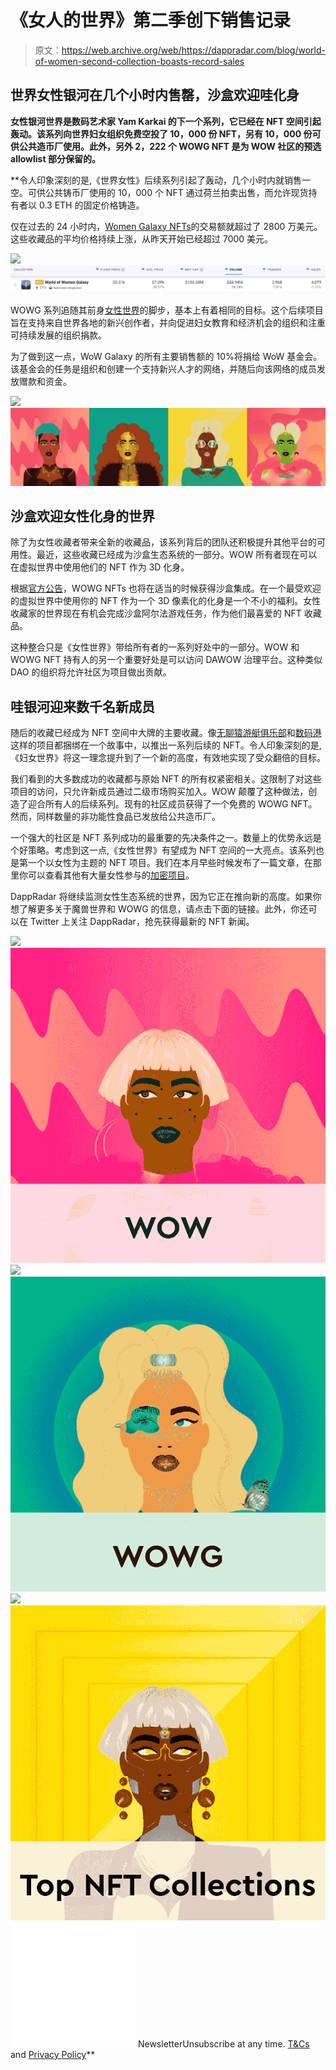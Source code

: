 # 《女人的世界》第二季创下销售记录

> 原文：<https://web.archive.org/web/https://dappradar.com/blog/world-of-women-second-collection-boasts-record-sales>

## 世界女性银河在几个小时内售罄，沙盒欢迎哇化身

[](https://web.archive.org/web/20221127161824/https://dappradar.com/ethereum/collectibles/world-of-women-galaxy)****女性银河世界是数码艺术家 Yam Karkai 的下一个系列，它已经在 NFT 空间引起轰动。该系列向世界妇女组织免费空投了 10，000 份 NFT，另有 10，000 份可供公共造币厂使用。此外，另外 2，222 个 WOWG NFT 是为 WOW 社区的预选 allowlist 部分保留的。****

 **令人印象深刻的是,《世界女性》后续系列引起了轰动，几个小时内就销售一空。可供公共铸币厂使用的 10，000 个 NFT 通过荷兰拍卖出售，而允许现货持有者以 0.3 ETH 的固定价格铸造。

仅在过去的 24 小时内，[Women Galaxy NFTs](https://web.archive.org/web/20221127161824/https://dappradar.com/ethereum/collectibles/world-of-women-galaxy)的交易额就超过了 2800 万美元。这些收藏品的平均价格持续上涨，从昨天开始已经超过 7000 美元。

![](img/97a78fcbf2e43149b6565f457995af30.png)![](img/41590a163e5d9dca657194a1b72104b2.png)

WOWG 系列追随其前身[女性世界](https://web.archive.org/web/20221127161824/https://dappradar.com/ethereum/collectibles/world-of-women)的脚步，基本上有着相同的目标。这个后续项目旨在支持来自世界各地的新兴创作者，并向促进妇女教育和经济机会的组织和注重可持续发展的组织捐款。

为了做到这一点，WoW Galaxy 的所有主要销售额的 10%将捐给 WoW 基金会。该基金会的任务是组织和创建一个支持新兴人才的网络，并随后向该网络的成员发放赠款和资金。

![](img/8e91b750f0b30b7df27a267badfe931e.png)![](img/d983602684bb124138b2b956a9fee54a.png)

## 沙盒欢迎女性化身的世界

除了为女性收藏者带来全新的收藏品，该系列背后的团队还积极提升其他平台的可用性。最近，这些收藏已经成为沙盒生态系统的一部分。WOW 所有者现在可以在虚拟世界中使用他们的 NFT 作为 3D 化身。

根据[官方公告](https://web.archive.org/web/20221127161824/https://twitter.com/TheSandboxGame/status/1507805184860250120)，WOWG NFTs 也将在适当的时候获得沙盒集成。在一个最受欢迎的虚拟世界中使用你的 NFT 作为一个 3D 像素化的化身是一个不小的福利。女性收藏家的世界现在有机会完成沙盒阿尔法游戏任务，作为他们最喜爱的 NFT 收藏品。

这种整合只是《女性世界》带给所有者的一系列好处中的一部分。WOW 和 WOWG NFT 持有人的另一个重要好处是可以访问 DAWOW 治理平台。这种类似 DAO 的组织将允许社区为项目做出贡献。

## 哇银河迎来数千名新成员

随后的收藏已经成为 NFT 空间中大牌的主要收藏。像[无聊猿游艇俱乐部](https://web.archive.org/web/20221127161824/https://dappradar.com/ethereum/collectibles/bored-ape-yacht-club)和[数码港](https://web.archive.org/web/20221127161824/https://dappradar.com/ethereum/collectibles/cyberkongz)这样的项目都捆绑在一个故事中，以推出一系列后续的 NFT。令人印象深刻的是,《妇女世界》将这一理念提升到了一个新的高度，有效地实现了受众翻倍的目标。

我们看到的大多数成功的收藏都与原始 NFT 的所有权紧密相关。这限制了对这些项目的访问，只允许新成员通过二级市场购买加入。WOW 颠覆了这种做法，创造了迎合所有人的后续系列。现有的社区成员获得了一个免费的 WOWG NFT。然而，同样数量的非功能性食品已发放给公共造币厂。

一个强大的社区是 NFT 系列成功的最重要的先决条件之一。数量上的优势永远是个好策略。考虑到这一点,《女性世界》有望成为 NFT 空间的一大亮点。该系列也是第一个以女性为主题的 NFT 项目。我们在本月早些时候发布了一篇文章，在那里你可以查看其他有大量女性参与的[加密项目](https://web.archive.org/web/20221127161824/https://dappradar.com/blog/15-women-pioneering-the-blockchain-space/)。

DappRadar 将继续监测女性生态系统的世界，因为它正在推向新的高度。如果你想了解更多关于魔兽世界和 WOWG 的信息，请点击下面的链接。此外，你还可以在 Twitter 上关注 DappRadar，抢先获得最新的 NFT 新闻。

[](https://web.archive.org/web/20221127161824/https://dappradar.com/ethereum/collectibles/world-of-women)[![](img/708b88958c4ef21e9d35343890d666ab.png)<picture>![](img/9d9418e2fc7720c34475e521f5b8e597.png)</picture>](https://web.archive.org/web/20221127161824/https://dappradar.com/ethereum/collectibles/world-of-women)[](https://web.archive.org/web/20221127161824/https://dappradar.com/ethereum/collectibles/world-of-women-galaxy)[![](img/708b88958c4ef21e9d35343890d666ab.png)<picture>![](img/6be9529437fb9448233562a504e43887.png)</picture>](https://web.archive.org/web/20221127161824/https://dappradar.com/ethereum/collectibles/world-of-women-galaxy)[](https://web.archive.org/web/20221127161824/https://dappradar.com/nft/collections)[![](img/708b88958c4ef21e9d35343890d666ab.png)<picture>![](img/61a22e9ef0729d7c304c87ff4c6a3542.png)</picture>](https://web.archive.org/web/20221127161824/https://dappradar.com/nft/collections)![](img/6d5a4a2d609c56e1a5771717e54ba759.png) NewsletterUnsubscribe at any time. [T&Cs](https://web.archive.org/web/20221127161824/https://dappradar.com/terms) and [Privacy Policy](https://web.archive.org/web/20221127161824/https://dappradar.com/privacy-policy)**